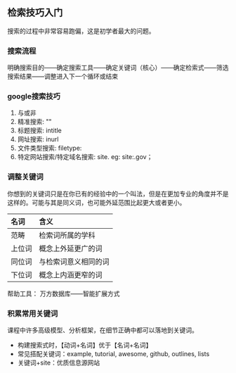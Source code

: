 ## 检索技巧入门

搜索的过程中非常容易跑偏，这是初学者最大的问题。

### 搜索流程

明确搜索目的——确定搜索工具——确定关键词（核心）——确定检索式——筛选搜索结果——调整进入下一个循环或结束

### google搜索技巧

1. 与或非
2. 精准搜索: ""
3. 标题搜索: intitle
4. 网址搜索: inurl
5. 文件类型搜索: filetype:
6. 特定网站搜索/特定域名搜索: site. eg: site:.gov；

### 调整关键词

你想到的关键词只是在你已有的经验中的一个叫法，但是在更加专业的角度并不是这样的。可能与其是同义词，也可能外延范围比起更大或者更小。  

| 名词  | 含义          |
| :---- | :-------- |
| 范畴  | 检索词所属的学科   |
| 上位词| 概念上外延更广的词 |
| 同位词| 与检索词意义相同的词 |
| 下位词| 概念上内涵更窄的词 |

帮助工具： 万方数据库——智能扩展方式

### 积累常用关键词

课程中许多高级模型、分析框架，在细节正确中都可以落地到关键词。  
- 构建搜索式时，【动词+名词】优于【名词+名词】
- 常见搭配关键词：example, tutorial, awesome, github, outlines, lists
- 关键词+site：优质信息源网站
